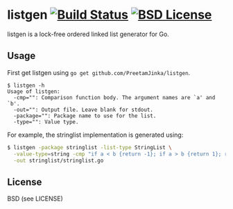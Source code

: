 listgen [![Build Status](https://drone.io/github.com/PreetamJinka/listgen/status.png)](https://drone.io/github.com/PreetamJinka/listgen/latest) [![BSD License](https://img.shields.io/pypi/l/Django.svg)](https://github.com/PreetamJinka/listgen/blob/master/LICENSE)
===
listgen is a lock-free ordered linked list generator for Go.

Usage
---
First get listgen using `go get github.com/PreetamJinka/listgen`.

```
$ listgen -h
Usage of listgen:
  -cmp="": Comparison function body. The argument names are `a' and `b'.
  -out="": Output file. Leave blank for stdout.
  -package="": Package name to use for the list.
  -type="": Value type.
```

For example, the stringlist implementation is generated using:

```bash
$ listgen -package stringlist -list-type StringList \
  -value-type=string -cmp "if a < b {return -1}; if a > b {return 1}; return 0;" \
  -out stringlist/stringlist.go

```

License
---
BSD (see LICENSE)
